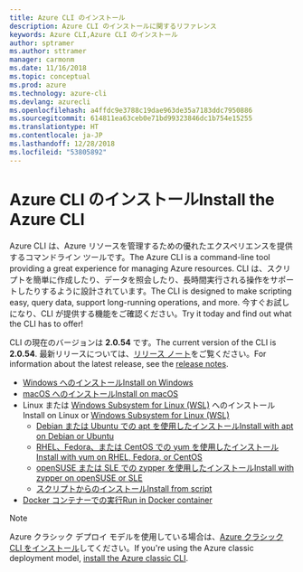 ```yaml
---
title: Azure CLI のインストール
description: Azure CLI のインストールに関するリファレンス
keywords: Azure CLI,Azure CLI のインストール
author: sptramer
ms.author: sttramer
manager: carmonm
ms.date: 11/16/2018
ms.topic: conceptual
ms.prod: azure
ms.technology: azure-cli
ms.devlang: azurecli
ms.openlocfilehash: a4ffdc9e3788c19dae963de35a7183ddc7950886
ms.sourcegitcommit: 614811ea63ceb0e71bd99323846dc1b754e15255
ms.translationtype: HT
ms.contentlocale: ja-JP
ms.lasthandoff: 12/28/2018
ms.locfileid: "53805892"
---
```

# <a name="install-the-azure-cli"></a><span data-ttu-id="9beb0-104">Azure CLI のインストール</span><span class="sxs-lookup"><span data-stu-id="9beb0-104">Install the Azure CLI</span></span>

<span data-ttu-id="9beb0-105">Azure CLI は、Azure リソースを管理するための優れたエクスペリエンスを提供するコマンドライン ツールです。</span><span class="sxs-lookup"><span data-stu-id="9beb0-105">The Azure CLI is a command-line tool providing a great experience for managing Azure resources.</span></span> <span data-ttu-id="9beb0-106">CLI は、スクリプトを簡単に作成したり、データを照会したり、長時間実行される操作をサポートしたりするように設計されています。</span><span class="sxs-lookup"><span data-stu-id="9beb0-106">The CLI is designed to make scripting easy, query data, support long-running operations, and more.</span></span> <span data-ttu-id="9beb0-107">今すぐお試しになり、CLI が提供する機能をご確認ください。</span><span class="sxs-lookup"><span data-stu-id="9beb0-107">Try it today and find out what the CLI has to offer!</span></span>

<span data-ttu-id="9beb0-108">CLI の現在のバージョンは __2.0.54__ です。</span><span class="sxs-lookup"><span data-stu-id="9beb0-108">The current version of the CLI is __2.0.54__.</span></span> <span data-ttu-id="9beb0-109">最新リリースについては、[リリース ノート](release-notes-azure-cli.md)をご覧ください。</span><span class="sxs-lookup"><span data-stu-id="9beb0-109">For information about the latest release, see the [release notes](release-notes-azure-cli.md).</span></span>

* [<span data-ttu-id="9beb0-110">Windows へのインストール</span><span class="sxs-lookup"><span data-stu-id="9beb0-110">Install on Windows</span></span>](install-azure-cli-windows.md)
* [<span data-ttu-id="9beb0-111">macOS へのインストール</span><span class="sxs-lookup"><span data-stu-id="9beb0-111">Install on macOS</span></span>](install-azure-cli-macos.md)
* <span data-ttu-id="9beb0-112">Linux または [Windows Subsystem for Linux (WSL)](/windows/wsl/about) へのインストール</span><span class="sxs-lookup"><span data-stu-id="9beb0-112">Install on Linux or [Windows Subsystem for Linux (WSL)](/windows/wsl/about)</span></span>
  * [<span data-ttu-id="9beb0-113">Debian または Ubuntu での apt を使用したインストール</span><span class="sxs-lookup"><span data-stu-id="9beb0-113">Install with apt on Debian or Ubuntu</span></span>](install-azure-cli-apt.md)
  * [<span data-ttu-id="9beb0-114">RHEL、Fedora、または CentOS での yum を使用したインストール</span><span class="sxs-lookup"><span data-stu-id="9beb0-114">Install with yum on RHEL, Fedora, or CentOS</span></span>](install-azure-cli-yum.md)
  * [<span data-ttu-id="9beb0-115">openSUSE または SLE での zypper を使用したインストール</span><span class="sxs-lookup"><span data-stu-id="9beb0-115">Install with zypper on openSUSE or SLE</span></span>](install-azure-cli-zypper.md)
  * [<span data-ttu-id="9beb0-116">スクリプトからのインストール</span><span class="sxs-lookup"><span data-stu-id="9beb0-116">Install from script</span></span>](install-azure-cli-linux.md)
* [<span data-ttu-id="9beb0-117">Docker コンテナーでの実行</span><span class="sxs-lookup"><span data-stu-id="9beb0-117">Run in Docker container</span></span>](run-azure-cli-docker.md)

> [!NOTE]
> <span data-ttu-id="9beb0-118">Azure クラシック デプロイ モデルを使用している場合は、[Azure クラシック CLI をインストール](install-classic-cli.md)してください。</span><span class="sxs-lookup"><span data-stu-id="9beb0-118">If you're using the Azure classic deployment model, [install the Azure classic CLI](install-classic-cli.md).</span></span>
